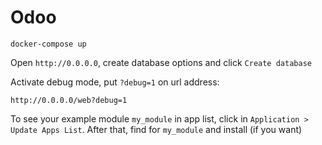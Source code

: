 # Odoo

```
docker-compose up
```

Open `http://0.0.0.0`, create database options and click `Create database`

Activate debug mode, put `?debug=1` on url address:
```
http://0.0.0.0/web?debug=1
```

To see your example module `my_module` in app list, click in `Application > Update Apps List`.
After that, find for `my_module` and install (if you want)
